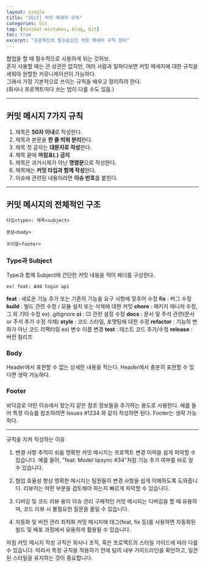 ```yaml
---
layout: single
title: "[Git] 커밋 메세지 규칙"
categories: Git
tag: [minimal-mistakes, blog, Git]
toc: true
excerpt: "프로젝트의 필수요소인 커밋 메세지 규칙 정리"
---
```


협업을 할 때 필수적으로 사용하게 되는 깃허브.<br>
혼자 사용할 때는 큰 상관은 없지만, 여러 사람과 일하다보면 커밋 메세지에 대한 규칙을 세워야 원할한 커뮤니케이션이 가능하다.<br>
그래서 가장 기본적으로 쓰이는 규칙을 배우고 정리하려 한다.<br>
(회사나 프로젝트마다 쓰는 법이 다를 수도 있음.)<br>

* * *

## 커밋 메시지 7가지 규칙
1. 제목은 **50자 이내**로 작성한다.
2. 제목과 본문을 **한 줄 띄워 분리**한다.
3. 제목 첫 글자는 **대문자로 작성**한다.
4. 제목 끝에 **마침표(.) 금지**
5. 제목은 과거시제가 아닌 **명령문**으로 작성한다.
6. 제목에는 **커밋 타입과 함께 작성**한다.
7. 이슈에 관련된 내용이라면 **이슈 번호**를 붙힌다.

* * *
 
## 커밋 메시지의 전체적인 구조
~~~
타입<type>: 제목<subject>

본문<body>

꼬리말<footer>
~~~


### Type과 Subject
Type과 함께 Subject에 간단한 커밋 내용을 적어 헤더를 구성한다.<br>

~~~
ex) feat: Add login api
~~~

**feat** : 새로운 기능 추가 또는 기존의 기능을 요구 사항에 맞추어 수정
**fix** : 버그 수정
**build** : 빌드 관련 수정 / 모듈 설치 또는 삭제에 대한 커밋
**chore** : 패키지 매니저 수정, 그 외 기타 수정 ex) .gitignore
**ci** : CI 관련 설정 수정
**docs** : 문서 및 주석 관련(문서 or 주석 추가 수정 삭제)
**style** : 코드 스타일, 포맷팅에 대한 수정
**refactor** : 기능의 변화가 아닌 코드 리팩터링 ex) 변수 이름 변경
**test** : 테스트 코드 추가/수정
**release** : 버전 릴리즈

### Body
Header에서 표현할 수 없는 상세한 내용을 적는다.
Header에서 충분히 표현할 수 있다면 생략 가능하다.

### Footer
바닥글로 어떤 이슈에서 왔는지 같은 참조 정보들을 추가하는 용도로 사용한다.
예를 들어 특정 이슈를 참조하려면 Issues #1234 와 같이 작성하면 된다.
Footer는 생략 가능하다.

* * *

규칙을 지켜 작성하는 이유
1. 변경 사항 추적이 쉬움
명확한 커밋 메시지는 프로젝트 변경 이력을 쉽게 파악할 수 있습니다. 예를 들어, "feat: Model lipsync #34"처럼 기능 추가 여부를 바로 알 수 있습니다.

2. 협업 효율성 향상
명확한 메시지는 팀원들이 변경 사항을 쉽게 이해하도록 도와줍니다. 리뷰어는 어떤 부분을 검토해야 하는지 빠르게 파악할 수 있습니다.

3. 디버깅 및 코드 리뷰 용이 이슈 관리
구체적인 커밋 메시지는 디버깅을 할 때 유용하며, 코드 리뷰 시 불필요한 질문을 줄일 수 있습니다.

4. 자동화 및 버전 관리 최적화
커밋 메시지에 태그(feat, fix 등)를 사용하면 자동화된 빌드 및 배포 과정에서 유용하게 활용될 수 있습니다.

 

마침
커밋 메시지 작성 규칙은 회사나 조직, 혹은 프로젝트의 스타일 가이드에 따라 다를 수 있습니다. 따라서 특정 규칙을 적용하기 전에 팀의 내부 가이드라인을 확인하고, 일관된 스타일을 유지하는 것이 중요합니다.

